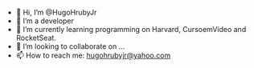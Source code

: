 - 👋 Hi, I’m @HugoHrubyJr
- 👀 I’m a developer
- 🌱 I’m currently learning programming on Harvard, CursoemVídeo and RocketSeat.
- 💞️ I’m looking to collaborate on ...
- 📫 How to reach me: hugohrubyjr@yahoo.com

<!---
HugoHrubyJr/HugoHrubyJr is a ✨ special ✨ repository because its `README.md` (this file) appears on your GitHub profile.
You can click the Preview link to take a look at your changes.
--->
